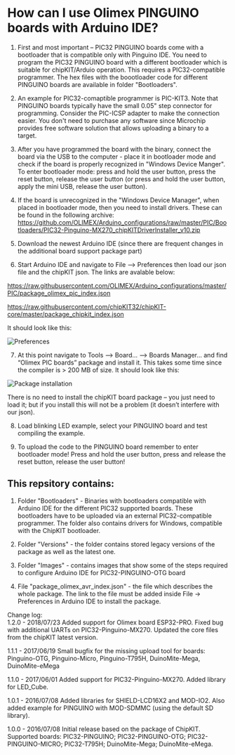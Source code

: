 # How can I use Olimex PINGUINO boards with Arduino IDE?

1. First and most important – PIC32 PINGUINO boards come with a bootloader that is compatible only with Pinguino IDE. You need to program the PIC32 PINGUINO board with a different bootloader which is suitable for chipKIT/Arduio operation. This requires a PIC32-compatible programmer. The hex files with the boootloader code for different PINGUINO boards are available in folder "Bootloaders".

2. An example for PIC32-comaptible programmer is PIC-KIT3. Note that PINGUINO boards typically have the small 0.05" step connector for programming. Consider the PIC-ICSP adapter to make the connection easier. You don't need to purchase any software since Microchip provides free software solution that allows uploading a binary to a target.

3. After you have programmed the board with the binary, connect the board via the USB to the computer - place it in bootloader mode and check if the board is properly recognized in "Windows Device Manger". To enter bootloader mode: press and hold the user button, press the reset button, release the user button (or press and hold the user button, apply the mini USB, release the user button). 

4. If the board is unrecognized in the "Windows Device Manager", when placed in bootloader mode, then you need to install drivers. These can be found in the following archive: https://github.com/OLIMEX/Arduino_configurations/raw/master/PIC/Bootloaders/PIC32-Pinguino-MX270_chipKITDriverInstaller_v10.zip 

5. Download the newest Arduino IDE (since there are frequent changes in the additional board support package part)

6. Start Arduino IDE and navigate to File –> Preferences then load our json file and the chipKIT json. The links are avalable below:

  https://raw.githubusercontent.com/OLIMEX/Arduino_configurations/master/PIC/package_olimex_pic_index.json

  https://raw.githubusercontent.com/chipKIT32/chipKIT-core/master/package_chipkit_index.json

  It should look like this:

  ![Preferences](https://raw.githubusercontent.com/OLIMEX/Arduino_configurations/master/PIC/Images/2.png)

7. At this point navigate to Tools –> Board... –> Boards Manager... and find “Olimex PIC boards” package and install it. This takes some time since the compiler is > 200 MB of size. It should look like this:

  ![Package installation](https://raw.githubusercontent.com/OLIMEX/Arduino_configurations/master/PIC/Images/4.png)

  There is no need to install the chipKIT board package – you just need to load it; but if you install this will not be a problem (it doesn’t interfere with our json).

8. Load blinking LED example, select your PINGUINO board and test compiling the example.

9. To upload the code to the PINGUINO board remember to enter bootloader mode! Press and hold the user button, press and release the reset button, release the user button! 


## This repsitory contains:

  1. Folder "Bootloaders" - Binaries with bootloaders compatible with Arduino IDE for the different PIC32 supported boards. These       bootloaders have to be uploaded via an external PIC32-compatible programmer. The folder also contains drivers for Windows, compatible with the ChipKIT bootloader.
  
  2. Folder "Versions" - the folder contains stored legacy versions of the package as well as the latest one.
  
  3. Folder "Images" - contains images that show some of the steps required to configure Arduino IDE for PIC32-PINGUINO-OTG board
  
  4. File "package_olimex_avr_index.json" - the file which describes the whole package. The link to the file must be added inside File -> Preferences in Arduino IDE to install the package.

  Change log:  
  1.2.0 - 2018/07/23
  Added support for Olimex board ESP32-PRO.
  Fixed bug with additional UARTs on PIC32-Pinguino-MX270.
  Updated the core files from the chipKIT latest version.
  
  1.1.1 - 2017/06/19
  Small bugfix for the missing upload tool for boards: Pinguino-OTG, Pinguino-Micro, Pinguino-T795H, DuinoMite-Mega, DuinoMite-eMega
  
  1.1.0 - 2017/06/01
  Added support for PIC32-Pinguino-MX270.
  Added library for LED_Cube.

  1.0.1 - 2016/07/08
  Added libraries for SHIELD-LCD16X2 and MOD-IO2. Also added example for PINGUINO with MOD-SDMMC (using the default SD library).  
  
  1.0.0 - 2016/07/08
  Initial release based on the package of ChipKIT. Supported boards: PIC32-PINGUINO; PIC32-PINGUINO-OTG; PIC32-PINGUINO-MICRO; PIC32-T795H; DuinoMite-Mega; DuinoMite-eMega.  
  
